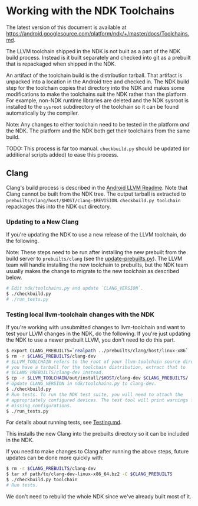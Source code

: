 # Working with the NDK Toolchains

The latest version of this document is available at
https://android.googlesource.com/platform/ndk/+/master/docs/Toolchains.md.

The LLVM toolchain shipped in the NDK is not built as a part of the NDK build
process. Instead is it built separately and checked into git as a prebuilt that
is repackaged when shipped in the NDK.

An artifact of the toolchain build is the distribution tarball. That artifact is
unpacked into a location in the Android tree and checked in. The NDK build step
for the toolchain copies that directory into the NDK and makes some
modifications to make the toolchains suit the NDK rather than the platform.
For example, non-NDK runtime libraries are deleted and the NDK sysroot is
installed to the `sysroot` subdirectory of the toolchain so it can be found
automatically by the compiler.

Note: Any changes to either toolchain need to be tested in the platform *and*
the NDK. The platform and the NDK both get their toolchains from the same build.

TODO: This process is far too manual. `checkbuild.py` should be updated (or
additional scripts added) to ease this process.

## Clang

Clang's build process is described in the [Android LLVM Readme]. Note that Clang
cannot be built from the NDK tree. The output tarball is extracted to
`prebuilts/clang/host/$HOST/clang-$REVISION`. `checkbuild.py toolchain`
repackages this into the NDK out directory.

[Android LLVM Readme]: https://android.googlesource.com/toolchain/llvm_android/+/master/README.md

### Updating to a New Clang

If you're updating the NDK to use a new release of the LLVM toolchain, do the
following.

Note: These steps need to be run after installing the new prebuilt from the
build server to `prebuilts/clang` (see the [update-prebuilts.py]). The LLVM team
will handle installing the new toolchain to prebuilts, but the NDK team usually
makes the change to migrate to the new toolchain as described below.

[update-prebuilts.py]: https://android.googlesource.com/toolchain/llvm_android/+/master/update-prebuilts.py

```bash
# Edit ndk/toolchains.py and update `CLANG_VERSION`.
$ ./checkbuild.py
# ./run_tests.py
```

### Testing local llvm-toolchain changes with the NDK

If you're working with unsubmitted changes to llvm-toolchain and want to test
your LLVM changes in the NDK, do the following. If you're just updating the NDK
to use a newer prebuilt LLVM, you don't need to do this part.

```bash
$ export CLANG_PREBUILTS=`realpath ../prebuilts/clang/host/linux-x86`
$ rm -r $CLANG_PREBUILTS/clang-dev
# $LLVM_TOOLCHAIN refers to the root of your llvm-toolchain source directory. If
# you have a tarball for the toolchain distribution, extract that to
# $CLANG_PREBUILTS/clang-dev instead.
$ cp -r $LLVM_TOOLCHAIN/out/install/$HOST/clang-dev $CLANG_PREBUILTS/
# Update CLANG_VERSION in ndk/toolchains.py to clang-dev.
$ ./checkbuild.py
# Run tests. To run the NDK test suite, you will need to attach the
# appropriately configured devices. The test tool will print warnings for
# missing configurations.
$ ./run_tests.py
```

For details about running tests, see [Testing.md].

[Testing.md]: Testing.md

This installs the new Clang into the prebuilts directory so it can be included
in the NDK.

If you need to make changes to Clang after running the above steps, future
updates can be done more quickly with:

```bash
$ rm -r $CLANG_PREBUILTS/clang-dev
$ tar xf path/to/clang-dev-linux-x86_64.bz2 -C $CLANG_PREBUILTS
$ ./checkbuild.py toolchain
# Run tests.
```

We don't need to rebuild the whole NDK since we've already built most of it.
